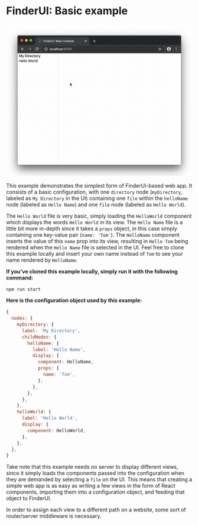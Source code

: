 # FinderUI: Basic example

![](https://raw.githubusercontent.com/jaredgorski/FinderUI/master/examples/basic/.media/basic-demo.gif)

This example demonstrates the simplest form of FinderUI-based web app. It consists of a basic configuration, with one `directory` node (`myDirectory`, labeled as `My Directory` in the UI) containing one `file` within the `helloName` node (labeled as `Hello Name`) and one `file` node (labeled as `Hello World`).

The `Hello World` file is very basic, simply loading the `HelloWorld` component which displays the words `Hello World` in its view. The `Hello Name` file is a little bit more in-depth since it takes a `props` object, in this case simply containing one key-value pair (`name: 'Tom'`). The `HelloName` component inserts the value of this `name` prop into its view, resulting in `Hello Tom` being rendered when the `Hello Name` file is selected in the UI. Feel free to clone this example locally and insert your own name instead of `Tom` to see your name rendered by `HelloName`.

**If you've cloned this example locally, simply run it with the following command:**
```
npm run start
```

**Here is the configuration object used by this example:**
```js
{
  nodes: {
    myDirectory: {
      label: 'My Directory',
      childNodes: {
        helloName: {
          label: 'Hello Name',
          display: {
            component: HelloName,
            props: {
              name: 'Tom',
            },
          },
        },
      },
    },
    helloWorld: {
      label: 'Hello World',
      display: {
        component: HelloWorld,
      },
    },
  },
}
```

Take note that this example needs no server to display different views, since it simply loads the components passed into the configuration when they are demanded by selecting a `file` on the UI. This means that creating a simple web app is as easy as writing a few views in the form of React components, importing them into a configuration object, and feeding that object to FinderUI.

In order to assign each view to a different path on a website, some sort of router/server middleware is necessary.
